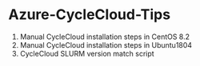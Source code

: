 # Azure-CycleCloud-Tips

1. Manual CycleCloud installation steps in CentOS 8.2 
2. Manual CycleCloud installation steps in Ubuntu1804 
3. CycleCloud SLURM version match script
